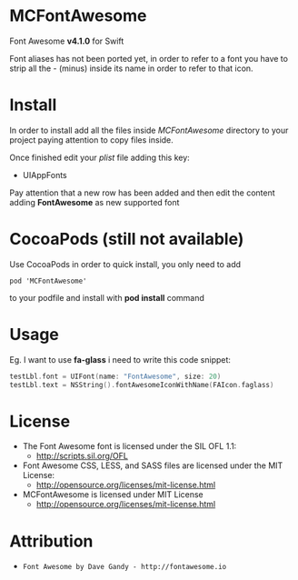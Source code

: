 MCFontAwesome
=============

Font Awesome **v4.1.0** for Swift

Font aliases has not been ported yet, in order to refer to a font you have to strip all the - (minus) inside its name in order to refer to that icon.


Install
=========

In order to install add all the files inside _MCFontAwesome_ directory to your project paying attention to copy files inside.

Once finished edit your _plist_ file adding this key:

- UIAppFonts

Pay attention that a new row has been added and then edit the content adding **FontAwesome** as new supported font


CocoaPods (still not available)
============

Use CocoaPods in order to quick install, you only need to add

```
pod 'MCFontAwesome'
```

to your podfile and install with **pod install** command




Usage
============

Eg. I want to use **fa-glass** i need to write this code snippet:

```swift
testLbl.font = UIFont(name: "FontAwesome", size: 20)
testLbl.text = NSString().fontAwesomeIconWithName(FAIcon.faglass)
```


License
============

- The Font Awesome font is licensed under the SIL OFL 1.1:
  - http://scripts.sil.org/OFL
- Font Awesome CSS, LESS, and SASS files are licensed under the MIT License:
  - http://opensource.org/licenses/mit-license.html
- MCFontAwesome is licensed under MIT License
  - http://opensource.org/licenses/mit-license.html
  
Attribution
=============
- `Font Awesome by Dave Gandy - http://fontawesome.io`
